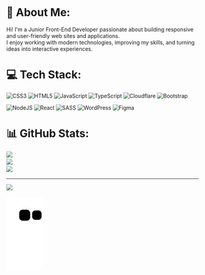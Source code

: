 # 💫 About Me:
Hi! I'm a Junior Front-End Developer passionate about building responsive and user-friendly web sites and applications.  <br>I enjoy working with modern technologies, improving my skills, and turning ideas into interactive experiences. 


# 💻 Tech Stack:
![CSS3](https://img.shields.io/badge/css3-%231572B6.svg?style=for-the-badge&logo=css3&logoColor=white) ![HTML5](https://img.shields.io/badge/html5-%23E34F26.svg?style=for-the-badge&logo=html5&logoColor=white) ![JavaScript](https://img.shields.io/badge/javascript-%23323330.svg?style=for-the-badge&logo=javascript&logoColor=%23F7DF1E) ![TypeScript](https://img.shields.io/badge/typescript-%23007ACC.svg?style=for-the-badge&logo=typescript&logoColor=white) ![Cloudflare](https://img.shields.io/badge/Cloudflare-F38020?style=for-the-badge&logo=Cloudflare&logoColor=white) ![Bootstrap](https://img.shields.io/badge/bootstrap-%238511FA.svg?style=for-the-badge&logo=bootstrap&logoColor=white)
<!-- ![Gulp](https://img.shields.io/badge/GULP-%23CF4647.svg?style=for-the-badge&logo=gulp&logoColor=white) -->
![NodeJS](https://img.shields.io/badge/node.js-6DA55F?style=for-the-badge&logo=node.js&logoColor=white) ![React](https://img.shields.io/badge/react-%2320232a.svg?style=for-the-badge&logo=react&logoColor=%2361DAFB) ![SASS](https://img.shields.io/badge/SASS-hotpink.svg?style=for-the-badge&logo=SASS&logoColor=white) ![WordPress](https://img.shields.io/badge/WordPress-%23117AC9.svg?style=for-the-badge&logo=WordPress&logoColor=white) ![Figma](https://img.shields.io/badge/figma-%23F24E1E.svg?style=for-the-badge&logo=figma&logoColor=white)
# 📊 GitHub Stats:
![](https://github-readme-stats.vercel.app/api?username=bogoboom&theme=react&hide_border=false&include_all_commits=false&count_private=false)<br/>
![](https://github-readme-streak-stats.herokuapp.com/?user=bogoboom&theme=react&hide_border=false)<br/>
![](https://github-readme-stats.vercel.app/api/top-langs/?username=bogoboom&theme=react&hide_border=false&include_all_commits=false&count_private=false&layout=compact)

---
[![](https://visitcount.itsvg.in/api?id=bogoboom&icon=0&color=0)](https://visitcount.itsvg.in)

<picture>
  <source media="(prefers-color-scheme: dark)" srcset="https://raw.githubusercontent.com/bogoboom/bogoboom/output/github-snake-dark.svg" />
  <source media="(prefers-color-scheme: light)" srcset="https://raw.githubusercontent.com/bogoboom/bogoboom/output/github-snake.svg" />
  <img alt="github-snake" src="https://raw.githubusercontent.com/bogoboom/bogoboom/output/github-snake.svg" />
</picture>

